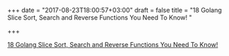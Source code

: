 +++
date = "2017-08-23T18:00:57+03:00"
draft = false
title = "18 Golang Slice Sort, Search and Reverse Functions You Need To Know!  "

+++

<p><a href="https://t.co/KH5fH8Iyhq">18 Golang Slice Sort, Search and Reverse Functions You Need To Know!  </a></p>